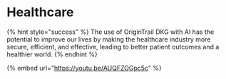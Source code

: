 # Healthcare

{% hint style="success" %}
The use of OriginTrail DKG with AI has the potential to improve our lives by making the healthcare industry more secure, efficient, and effective, leading to better patient outcomes and a healthier world.
{% endhint %}

{% embed url="https://youtu.be/AUQFZOGpc5c" %}
